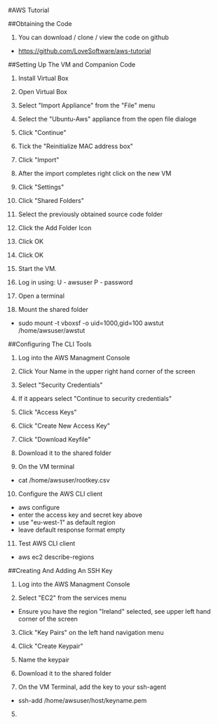 #AWS Tutorial

##Obtaining the Code

1. You can download / clone / view the code on github
 - https://github.com/LoveSoftware/aws-tutorial

##Setting Up The VM and Companion Code

1. Install Virtual Box

2. Open Virtual Box 

3. Select "Import Appliance" from the "File" menu

4. Select the "Ubuntu-Aws" appliance from the open file dialoge

5. Click "Continue"

6. Tick the "Reinitialize MAC address box"

7. Click "Import"

8. After the import completes right click on the new VM

9. Click "Settings"

10. Click "Shared Folders"

11. Select the previously obtained source code folder

12. Click the Add Folder Icon

13. Click OK

14. Click OK

15. Start the VM. 

16. Log in using: U - awsuser P - password

17. Open a terminal

18. Mount the shared folder
 - sudo mount -t vboxsf -o uid=1000,gid=100 awstut /home/awsuser/awstut

##Configuring The CLI Tools

1. Log into the AWS Managment Console

2. Click Your Name in the upper right hand corner of the screen

3. Select "Security Credentials"

4. If it appears select "Continue to security credentials"

5. Click "Access Keys"

6. Click "Create New Access Key"

7. Click "Download Keyfile"

8. Download it to the shared folder

9. On the VM terminal
 - cat /home/awsuser/rootkey.csv

10. Configure the AWS CLI client
 - aws configure
 - enter the access key and secret key above
 - use "eu-west-1" as default region
 - leave default response format empty 

11. Test AWS CLI client
 - aws ec2 describe-regions

##Creating And Adding An SSH Key

1. Log into the AWS Managment Console

2. Select "EC2" from the services menu
 - Ensure you have the region "Ireland" selected, see upper left hand corner of the screen

3. Click "Key Pairs" on the left hand navigation menu

4. Click "Create Keypair"

5. Name the keypair

6. Download it to the shared folder

7. On the VM Terminal, add the key to your ssh-agent
 - ssh-add /home/awsuser/host/keyname.pem
 

5. 
